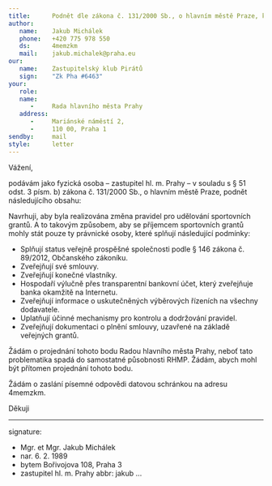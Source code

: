 ```yaml
---
title:      Podnět dle zákona č. 131/2000 Sb., o hlavním městě Praze, k změně pravidel pro udělování sportovních grantů
author:
   name:    Jakub Michálek
   phone:   +420 775 978 550
   ds:      4memzkm
   mail:    jakub.michalek@praha.eu
our:
   name:    Zastupitelský klub Pirátů
   sign:    "Zk Pha #6463"
your:
   role:    
   name:    
      -     Rada hlavního města Prahy
   address:
      -     Mariánské náměstí 2,
      -     110 00, Praha 1
sendby:     mail
style:      letter
---
```


Vážení,

podávám jako fyzická osoba – zastupitel hl. m. Prahy – v souladu s § 51 odst. 3 písm. b) zákona č. 131/2000 Sb., o hlavním městě Praze, podnět následujícího obsahu:

Navrhuji, aby byla realizována změna pravidel pro udělování sportovních grantů. A to takovým způsobem, aby se příjemcem sportovních grantů mohly stát pouze ty právnické osoby, které splňují následující podmínky:

* Splňují status veřejně prospěšné společnosti podle § 146 zákona č. 89/2012, Občanského zákoníku.
* Zveřejňují své smlouvy.
* Zveřejňují konečné vlastníky.
* Hospodaří výlučně přes transparentní bankovní účet, který zveřejňuje banka okamžitě na Internetu.
* Zveřejňují informace o uskutečněných výběrových řízeních na všechny dodavatele.
* Uplatňují účinné mechanismy pro kontrolu a dodržování pravidel.
* Zveřejňují dokumentaci o plnění smlouvy, uzavřené na základě veřejných grantů. 

Žádám o projednání tohoto bodu Radou hlavního města Prahy, neboť tato problematika spadá do samostatné působnosti RHMP. Žádám, abych mohl být přítomen projednání tohoto bodu. 

Žádám o zaslání písemné odpovědi datovou schránkou na adresu 4memzkm.

Děkuji

---
signature: 
  - Mgr. et Mgr. Jakub Michálek
  - nar. 6. 2. 1989
  - bytem Bořivojova 108, Praha 3
  - zastupitel hl. m. Prahy
abbr:       jakub
...
